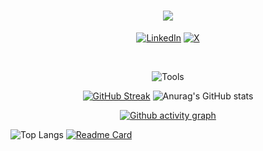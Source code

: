 <h1 align="center">
   <a href=" https://readme-typing-svg.herokuapp.com/demo/">
     <img src="https://readme-typing-svg.herokuapp.com/?color=FFFFFF&width=450&height=70&lines=Hi👋;I'm+Parham;Frontend+Developer.&center=true&size=30">
   </a>
 </h1>

 <div align="center">
   
[![LinkedIn](https://img.shields.io/badge/LinkedIn-%230077B5.svg?logo=linkedin&logoColor=white)](https://www.linkedin.com/in/parham-mirzaei-11a972359/) [![X](https://img.shields.io/badge/-white.svg?logo=X&logoColor=black)](https://X.com/parham0121)

</div>

<br/>
<p align="center">
  <img src="https://skillicons.dev/icons?i=js,react,nodejs,css,sass,git,vscode" alt="Tools"/>
</p>


<div align="center">
   
[![GitHub Streak](https://streak-stats.demolab.com?user=parham0121&card_width=400&card_height=195&theme=chartreuse-dark&hide_border=true&border_radius=2)](https://github.com/parham0121)
![Anurag's GitHub stats](https://github-readme-stats.vercel.app/api?username=parham0121&card_width=300&card_height=195&theme=chartreuse-dark&show_icons=true&hide_border=true&border_radius=2)
</div>

<p align="center">
   <a href="https://github.com/parham0121">
     <img src="https://github-readme-activity-graph.vercel.app/graph?username=Parham0121&theme=github-compact&color=FFFFFF&line=00FF00&point=F8D210&area_color=57ff8c" alt="Github activity graph"/>
   </a>
 </p>

<div >
   
![Top Langs](https://github-readme-stats.vercel.app/api/top-langs/?username=parham0121&layout=compact&theme=transparent&hide_border=true&border_radius=2)
[![Readme Card](https://github-readme-stats.vercel.app/api/pin/?username=ECode-Team&repo=AliBaba&theme=ambient_gradient)](https://github.com/ECode-Team/AliBaba)
</div>
